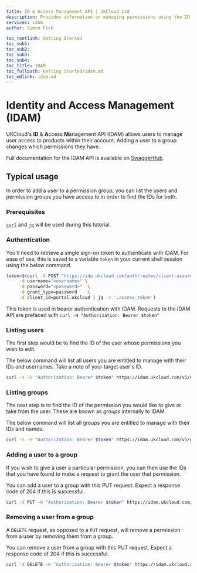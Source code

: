 ```yaml
---
title: ID & Access Management API | UKCloud Ltd
description: Provides information on managing permissions using the ID & Access Management API
services: idam
author: Simon Fish

toc_rootlink: Getting Started
toc_sub1:
toc_sub2:
toc_sub3:
toc_sub4:
toc_title: IDAM
toc_fullpath: Getting Started/idam.md
toc_mdlink: idam.md
---
```


# Identity and Access Management (IDAM)

UKCloud's **ID** & **A**ccess **M**anagement API (IDAM) allows users to manage user access to products within their account. Adding a user to a group changes which permissions they have.

Full documentation for the IDAM API is available on [SwaggerHub](https://app.swaggerhub.com/apis/ukcloud/idam-service).

## Typical usage

In order to add a user to a permission group, you can list the users and permission groups you have access to in order to find the IDs for both.

### Prerequisites

[`curl`](https://curl.haxx.se/) and [`jq`](https://stedolan.github.io/jq/_) will be used during this tutorial.

### Authentication

You'll need to retrieve a single sign-on token to authenticate with IDAM. For ease of use, this is saved to a variable `token` in your current shell session using the below command.

```sh
token=$(curl -X POST "https://idp.ukcloud.com/auth/realms/client-assured/protocol/openid-connect/token" \
     -d username="<username>" \
     -d password="<password>"  \
     -d grant_type=password    \
     -d client_id=portal.ukcloud | jq -r '.access_token')
```

This token is used in bearer authentication with IDAM. Requests to the IDAM API are prefaced with `curl -H "Authorization: Bearer $token"`

### Listing users

The first step would be to find the ID of the user whose permissions you wish to edit.

The below command will list all users you are entitled to manage with their IDs and usernames. Take a note of your target user's ID.

```sh
curl -s -H "Authorization: Bearer $token" https://idam.ukcloud.com/v1/users | jq -r '.[] | .id + " " + .username'
```

### Listing groups

The next step is to find the ID of the permission you would like to give or take from the user. These are known as *groups* internally to IDAM.

The below command will list all groups you are entitled to manage with their IDs and names.

```sh
curl -s -H "Authorization: Bearer $token" https://idam.ukcloud.com/v1/groups | jq -r '.[].subGroups[] | .id + " " + .name'
```

### Adding a user to a group

If you wish to give a user a particular permission, you can then use the IDs that you have found to make a request to grant the user that permission.

You can add a user to a group with this PUT request. Expect a response code of 204 if this is successful.

```sh
curl -X PUT -H "Authorization: Bearer $token" https://idam.ukcloud.com/v1/users/{{user_id}}/groups/{{group_id}}
```

### Removing a user from a group

A `DELETE` request, as opposed to a `PUT` request, will remove a permission from a user by removing them from a group.

You can remove a user from a group with this PUT request. Expect a response code of 204 if this is successful.

```sh
curl -X DELETE -H "Authorization: Bearer $token" https://idam.ukcloud.com/v1/users/{{user_id}}/groups/{{group_id}}
```
